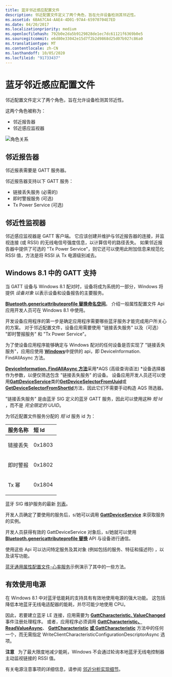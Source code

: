 ```yaml
---
title: 蓝牙邻近感应配置文件
description: 邻近配置文件定义了两个角色，旨在允许设备检测其邻近性。
ms.assetid: 6BA67CA4-AAE4-4D01-97A4-65970704E7ED
ms.date: 04/20/2017
ms.localizationpriority: medium
ms.openlocfilehash: 792b0e2da5b9129828de1ec7dc61121f6369b0e5
ms.sourcegitcommit: e6d80e33042e15d7f2b2d9868d25d07b927c86a0
ms.translationtype: MT
ms.contentlocale: zh-CN
ms.lasthandoff: 10/05/2020
ms.locfileid: "91733437"
---
```

# <a name="bluetooth-proximity-profile"></a>蓝牙邻近感应配置文件


邻近配置文件定义了两个角色，旨在允许设备检测其邻近性。

这两个角色被称为：

-   邻近报告器
-   邻近感应监视器

![角色关系](images/bthleproximityroles.png)

## <a name="span-idproximity_reporterspanspan-idproximity_reporterspanspan-idproximity_reporterspanproximity-reporter"></a><span id="Proximity_Reporter"></span><span id="proximity_reporter"></span><span id="PROXIMITY_REPORTER"></span>邻近报告器


邻近报表需要是 GATT 服务器。

邻近报告器支持以下 GATT 服务：

-   链接丢失服务 (必需的) 
-   即时警报服务 (可选) 
-   Tx Power Service (可选) 

## <a name="span-idproximity_monitorspanspan-idproximity_monitorspanspan-idproximity_monitorspanproximity-monitor"></a><span id="Proximity_Monitor"></span><span id="proximity_monitor"></span><span id="PROXIMITY_MONITOR"></span>邻近性监视器


邻近感应监视器是 GATT 客户端。 它应该创建并维护与邻近报告器的连接，并监视连接 (或 RSSI) 的无线电信号强度信息，以计算信号的路径丢失。 如果邻近报告器中提供了可选的 "Tx Power Service"，则它还可以使用此附加信息来规范化 RSSI 值，方法是将 RSSI 从 Tx 电源级别减去。

## <a name="span-id_support_for_gatt_in_windows_81spanspan-id_support_for_gatt_in_windows_81span-support-for-gatt-in-windows81"></a><span id="_support_for_gatt_in_windows_8.1"></span><span id="_SUPPORT_FOR_GATT_IN_WINDOWS_8.1"></span> Windows 8.1 中的 GATT 支持


当 GATT 设备与 Windows 8.1 配对时，设备将成为系统的一部分，Windows 将提供 *设备对象* 以表示设备和设备报告的主要服务。

[**Bluetooth.genericattributeprofile 替换命名空间**](/uwp/api/Windows.Devices.Bluetooth.GenericAttributeProfile)。 介绍一般属性配置文件 Api 应用开发人员可在 Windows 8.1 中使用。

开发设备应用程序的第一步是确定应用程序需要哪些蓝牙服务才能完成用户所关心的方案。 对于邻近配置文件，设备应用需要使用 "链接丢失服务" 以及（可选） "即时警报服务" 和 "Tx Power Service"。

为了使设备应用程序能够确定与 Windows 配对的任何设备是否实现了 "链接丢失服务"，应用应使用 [**Windows**](/uwp/api/Windows.Devices.Enumeration)中提供的 api，即 DeviceInformation. FindAllAsync 方法。

[**DeviceInformation. FindAllAsync 方法**](/uwp/api/Windows.Devices.Enumeration.DeviceInformation#Windows_Devices_Enumeration_DeviceInformation_FindAllAsync_System_String_)采用*AQS (高级查询语法) *设备选择器作为参数，以便仅筛选包含 "链接丢失服务" 的设备。 设备应用开发人员还可以使用[**GattDeviceService**](/uwp/api/Windows.Devices.Bluetooth.GenericAttributeProfile.GattDeviceService)类的[**GetDeviceSelectorFromUuid**](/uwp/api/Windows.Devices.Bluetooth.GenericAttributeProfile.GattDeviceService#Windows_Devices_Bluetooth_GenericAttributeProfile_GattDeviceService_GetDeviceSelectorFromUuid_System_Guid_)或[**GetDeviceSelectorFromShortId**](/uwp/api/Windows.Devices.Bluetooth.GenericAttributeProfile.GattDeviceService#Windows_Devices_Bluetooth_GenericAttributeProfile_GattDeviceService_GetDeviceSelectorFromShortId_System_UInt16_)方法，因此它们不需要手动构造 AQS 筛选器。

"链接丢失服务" 是由蓝牙 SIG 定义的蓝牙 GATT 服务，因此可以使用这种 *短 Id* ，而不是 *完全限定的 UUID*。

为邻近配置文件服务分配的 *短 id* 服务 id 为：

<table>
<colgroup>
<col width="50%" />
<col width="50%" />
</colgroup>
<thead>
<tr class="header">
<th align="left">服务名称</th>
<th align="left">短 Id</th>
</tr>
</thead>
<tbody>
<tr class="odd">
<td align="left"><p>链接丢失</p></td>
<td align="left"><p>0x1803</p></td>
</tr>
<tr class="even">
<td align="left"><p>即时警报</p></td>
<td align="left"><p>0x1802</p></td>
</tr>
<tr class="odd">
<td align="left"><p>Tx 幂</p></td>
<td align="left"><p>0x1804</p></td>
</tr>
</tbody>
</table>

 

蓝牙 SIG 维护服务的最新 [列表](https://go.microsoft.com/fwlink/p/?linkid=320723)。

开发人员确定了要使用的服务后，s/她可以调用 [**GattDeviceService**](/uwp/api/Windows.Devices.Bluetooth.GenericAttributeProfile.GattDeviceService#Windows_Devices_Bluetooth_GenericAttributeProfile_GattDeviceService_FromIdAsync_System_String_) 来获取服务的实例。

开发人员获得有效的 GattDeviceService 对象后，s/她就可以使用 [**Bluetooth.genericattributeprofile 替换**](/uwp/api/Windows.Devices.Bluetooth.GenericAttributeProfile) API 与设备进行通信。

使用这些 Api 可以访问特定服务及其对象 (例如包括的服务、特征和描述符) ，以及读写功能。

[蓝牙通用属性配置文件-心率服务](/samples/browse/)示例演示了其中的一些方法。

## <a name="span-idusing_power_efficientlyspanspan-idusing_power_efficientlyspanspan-idusing_power_efficientlyspanusing-power-efficiently"></a><span id="Using_Power_Efficiently"></span><span id="using_power_efficiently"></span><span id="USING_POWER_EFFICIENTLY"></span>有效使用电源


在 Windows 8.1 中对蓝牙低能耗的支持具有有效地使用电源的强大功能。 这包括降低本地蓝牙无线电适配器的能耗，并尽可能少地使用 CPU。

因此，若要建立蓝牙 LE 连接，应用需要为 [**GattCharacteristic. ValueChanged**](/uwp/api/Windows.Devices.Bluetooth.GenericAttributeProfile.GattCharacteristic#Windows_Devices_Bluetooth_GenericAttributeProfile_GattCharacteristic_ValueChanged) 事件注册处理程序。 或者，应用程序必须调用 [**GattCharacteristic、ReadValueAsync**](/uwp/api/Windows.Devices.Bluetooth.GenericAttributeProfile.GattCharacteristic#Windows_Devices_Bluetooth_GenericAttributeProfile_GattCharacteristic_ReadValueAsync_Windows_Devices_Bluetooth_BluetoothCacheMode_)、 [**GattCharacteristic**](/uwp/api/Windows.Devices.Bluetooth.GenericAttributeProfile.GattCharacteristic#Windows_Devices_Bluetooth_GenericAttributeProfile_GattCharacteristic_WriteValueAsync_Windows_Storage_Streams_IBuffer_) [**或 GattCharacteristic**](/uwp/api/Windows.Devices.Bluetooth.GenericAttributeProfile.GattCharacteristic#Windows_Devices_Bluetooth_GenericAttributeProfile_GattCharacteristic_WriteClientCharacteristicConfigurationDescriptorAsync_Windows_Devices_Bluetooth_GenericAttributeProfile_GattClientCharacteristicConfigurationDescriptorValue_) 方法中的任何一个，而无需指定 WriteClientCharacteristicConfigurationDescriptorAsync 选项。

**注意**   为了最大限度地减少能耗，Windows 不会通过轮询本地蓝牙无线电控制器主动监视链接的 RSSI 值。

 

有关电源注意事项的详细信息，请参阅 [邻近分析实现细节](proximity-profile-implementation-details.md)。

